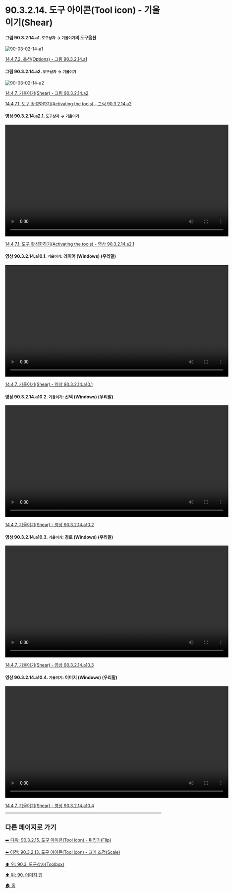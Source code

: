 # 90.3.2.14. 도구 아이콘(Tool icon) - 기울이기(Shear)

<a id="90-03-02-14-a1"></a>

#### 그림 90.3.2.14.a1. `도구상자` → `기울이기`의 도구옵션
![90-03-02-14-a1](https://github.com/wonder13662/gimp/assets/15767104/c19cef67-d2ce-45d0-ae2e-331d6de28aa0)

[14.4.7.2. 옵션(Options) - 그림 90.3.2.14.a1](./14-04-07-02-options.md#90-03-02-14-a1)

<a id="90-03-02-14-a2"></a>

#### 그림 90.3.2.14.a2. `도구상자` → `기울이기`
![90-03-02-14-a2](https://github.com/wonder13662/gimp/assets/15767104/00c29967-ab01-418f-9a96-44a4d4f306a5)

[14.4.7. 기울이기(Shear) - 그림 90.3.2.14.a2](./14-04-07-00-shear.md#90-03-02-14-a2)

[14.4.7.1. 도구 활성화하기(Activating the tools) - 그림 90.3.2.14.a2](./14-04-07-01-activating_the_tool.md#90-03-02-14-a2)

<a id="90-03-02-14-a2-01"></a>

#### 영상 90.3.2.14.a2.1. `도구상자` → `기울이기`
<video controls="controls" width="720" src="https://github.com/wonder13662/gimp/assets/15767104/f85e6949-2fc7-4e54-a86a-ce819ebb3204"></video>

[14.4.7.1. 도구 활성화하기(Activating the tools) - 영상 90.3.2.14.a2.1](./14-04-07-01-activating_the_tool.md#90-03-02-14-a2-01)

<a id="90-03-02-14-a10-01"></a>

#### 영상 90.3.2.14.a10.1. `기울이기`: 레이어 (Windows) (우리말)
<video controls="controls" width="720" src="https://github.com/wonder13662/gimp/assets/15767104/4e04a3f5-dc70-4008-bf1a-3d604a8a3f98"></video>

[14.4.7. 기울이기(Shear) - 영상 90.3.2.14.a10.1](./14-04-07-00-shear.md#90-03-02-14-a10-01)

<a id="90-03-02-14-a10-02"></a>

#### 영상 90.3.2.14.a10.2. `기울이기`: 선택 (Windows) (우리말)
<video controls="controls" width="720" src="https://github.com/wonder13662/gimp/assets/15767104/0b84917b-9219-424f-8d4d-9e0ef05f0dc6"></video>

[14.4.7. 기울이기(Shear) - 영상 90.3.2.14.a10.2](./14-04-07-00-shear.md#90-03-02-14-a10-02)

<a id="90-03-02-14-a10-03"></a>

#### 영상 90.3.2.14.a10.3. `기울이기`: 경로 (Windows) (우리말)
<video controls="controls" width="720" src="https://github.com/wonder13662/gimp/assets/15767104/f1553011-f234-4a57-9161-7dc14898434c"></video>

[14.4.7. 기울이기(Shear) - 영상 90.3.2.14.a10.3](./14-04-07-00-shear.md#90-03-02-14-a10-03)

<a id="90-03-02-14-a10-04"></a>

#### 영상 90.3.2.14.a10.4. `기울이기`: 이미지 (Windows) (우리말)
<video controls="controls" width="720" src="https://github.com/wonder13662/gimp/assets/15767104/8a30e91c-a8c7-4a53-9d94-0a56361eb4d4"></video>

[14.4.7. 기울이기(Shear) - 영상 90.3.2.14.a10.4](./14-04-07-00-shear.md#90-03-02-14-a10-04)

***

## 다른 페이지로 가기

[➡️ 다음: 90.3.2.15. 도구 아이콘(Tool icon) - 뒤집기(Flip)](./90-03-02-15-flip.md)

[⬅️ 이전: 90.3.2.13. 도구 아이콘(Tool icon) - 크기 조정(Scale)](./90-03-02-13-scale.md)

[⬆️ 위: 90.3. 도구상자(Toolbox)](./90-03-00-toolbox.md)

[⬆️ 위: 90. 이미지 맵](./90-00-image-map.md)

[🏠 홈](./00-home.md)
